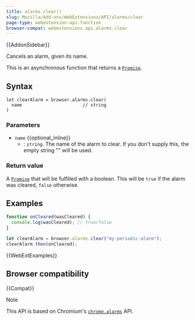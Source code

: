 ```yaml
---
title: alarms.clear()
slug: Mozilla/Add-ons/WebExtensions/API/alarms/clear
page-type: webextension-api-function
browser-compat: webextensions.api.alarms.clear
---
```


{{AddonSidebar}}

Cancels an alarm, given its name.

This is an asynchronous function that returns a [`Promise`](/en-US/docs/Web/JavaScript/Reference/Global_Objects/Promise).

## Syntax

```js-nolint
let clearAlarm = browser.alarms.clear(
  name                       // string
)
```

### Parameters

- `name` {{optional_inline}}
  - : `string`. The name of the alarm to clear. If you don't supply this, the empty string "" will be used.

### Return value

A [`Promise`](/en-US/docs/Web/JavaScript/Reference/Global_Objects/Promise) that will be fulfilled with a boolean. This will be `true` if the alarm was cleared, `false` otherwise.

## Examples

```js
function onCleared(wasCleared) {
  console.log(wasCleared); // true/false
}

let clearAlarm = browser.alarms.clear("my-periodic-alarm");
clearAlarm.then(onCleared);
```

{{WebExtExamples}}

## Browser compatibility

{{Compat}}

> [!NOTE]
> This API is based on Chromium's [`chrome.alarms`](https://developer.chrome.com/docs/extensions/reference/api/alarms) API.
